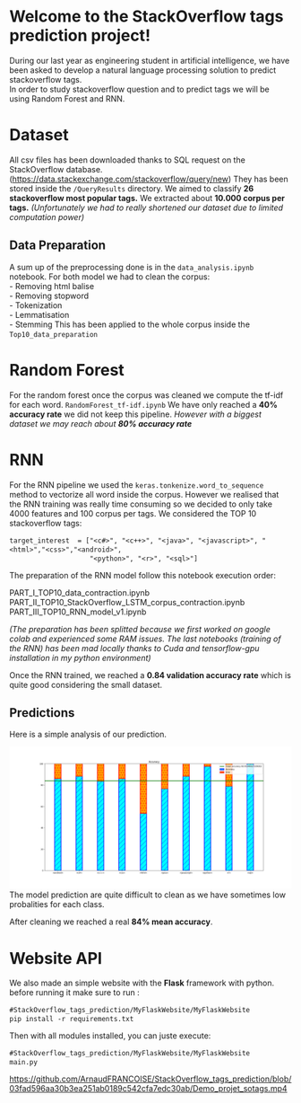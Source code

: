 # Welcome to the StackOverflow tags prediction project!

During our last year as engineering student in artificial intelligence, we have been asked to develop a natural language processing solution to predict stackoverflow tags.  
In order to study stackoverflow question and to predict tags we will be using Random Forest and RNN.


# Dataset

All csv files has been downloaded thanks to SQL request on the StackOverflow database. (https://data.stackexchange.com/stackoverflow/query/new)
They has been stored inside the `/QueryResults` directory.
We aimed to classify **26 stackoverflow most popular tags.** We extracted about **10.000 corpus per tags.**
*(Unfortunately we had to really shortened our dataset due to limited computation power)*
## Data Preparation

A sum up of the preprocessing done is in the `data_analysis.ipynb` notebook.
For both model we had to clean the corpus:
</br>	- Removing html balise
</br>	- Removing stopword
</br>	- Tokenization
</br>	- Lemmatisation
</br>	- Stemming
This has been applied to the whole corpus inside the `Top10_data_preparation`
# Random Forest
For the random forest once the corpus was cleaned we compute the tf-idf for each word. `RandomForest_tf-idf.ipynb`
We have only reached a **40% accuracy rate** we did not keep this pipeline.
*However with a biggest dataset we may reach about **80% accuracy rate***
# RNN

For the RNN pipeline we used the `keras.tonkenize.word_to_sequence` method to vectorize all word inside the corpus.
However we realised that the RNN training was really time consuming so we decided to only take 4000 features and 100 corpus per tags. 
We considered the TOP 10 stackoverflow tags:

    target_interest  = ["<c#>", "<c++>", "<java>", "<javascript>", "<html>","<css>","<android>",
                        "<python>", "<r>", "<sql>"]
                      

The preparation of the RNN model follow this notebook execution order:


PART_I_TOP10_data_contraction.ipynb
PART_II_TOP10_StackOverflow_LSTM_corpus_contraction.ipynb
PART_III_TOP10_RNN_model_v1.ipynb

*(The preparation has been splitted because we first worked on google colab and experienced some RAM issues. The last notebooks (training of the RNN) has been mad locally thanks to Cuda and tensorflow-gpu installation in my python environment)*
    

Once the RNN trained, we reached a **0.84 validation accuracy rate** which is quite good considering the small dataset.

## Predictions

Here is a simple analysis of our prediction. 

![alt text](https://github.com/ArnaudFRANCOISE/StackOverflow_tags_prediction/blob/fea39a8f4c38a7e9539591b9d3c7a66f1c254376/RNN_model/Accuracy.png?raw=true)
The model prediction are quite difficult to clean as we have sometimes low probalities for each class.


After cleaning we reached a real **84% mean accuracy**.

# Website API
We also made an simple website with the **Flask** framework with python.
before running it make sure to run :

    #StackOverflow_tags_prediction/MyFlaskWebsite/MyFlaskWebsite
    pip install -r requirements.txt

Then with all modules installed, you can juste execute:

    #StackOverflow_tags_prediction/MyFlaskWebsite/MyFlaskWebsite
    main.py
https://github.com/ArnaudFRANCOISE/StackOverflow_tags_prediction/blob/03fad596aa30b3ea251ab0189c542cfa7edc30ab/Demo_projet_sotags.mp4
